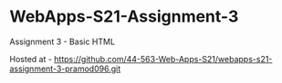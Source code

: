 # WebApps-S21-Assignment-3
Assignment 3 - Basic HTML

Hosted at - <https://github.com/44-563-Web-Apps-S21/webapps-s21-assignment-3-pramod096.git>
